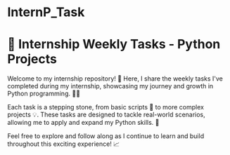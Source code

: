 # InternP_Task
# 🐍 Internship Weekly Tasks - Python Projects

Welcome to my internship repository! 🌟 Here, I share the weekly tasks I've completed during my internship, showcasing my journey and growth in Python programming. 🧑‍💻

Each task is a stepping stone, from basic scripts 📝 to more complex projects 💡. These tasks are designed to tackle real-world scenarios, allowing me to apply and expand my Python skills. 🚀

Feel free to explore and follow along as I continue to learn and build throughout this exciting experience! 📈

